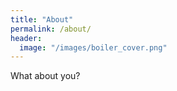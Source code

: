 ```yaml
---
title: "About"
permalink: /about/
header:
  image: "/images/boiler_cover.png"
---
```


What about you?